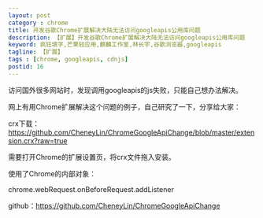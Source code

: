 ```yaml
---
layout: post
category : chrome
title: 开发谷歌Chrome扩展解决大陆无法访问googleapis公用库问题
description: 【扩展】开发谷歌Chrome扩展解决大陆无法访问googleapis公用库问题
keyword: 疯狂填字,芒果轻应用,麒麟工作室,林长宇,谷歌浏览器,googleapis
tagline: 【扩展】
tags : [chrome, googleapis, cdnjs]
postid: 16
---
```


访问国外很多网站时，发现调用googleapis的js失败，只能自己想办法解决。

网上有用Chrome扩展解决这个问题的例子，自己研究了一下，分享给大家：

crx下载：https://github.com/CheneyLin/ChromeGoogleApiChange/blob/master/extension.crx?raw=true

需要打开Chrome的扩展设置页，将crx文件拖入安装。


使用了Chrome的内部对象：

chrome.webRequest.onBeforeRequest.addListener

github：https://github.com/CheneyLin/ChromeGoogleApiChange
